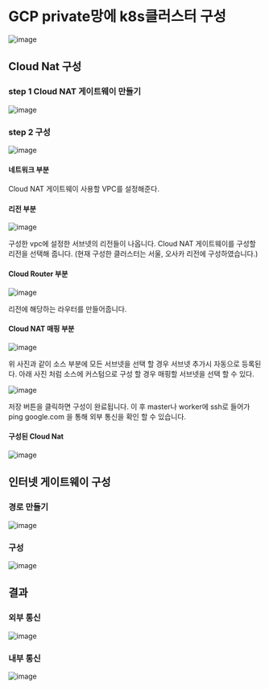# GCP private망에 k8s클러스터 구성



![image](https://user-images.githubusercontent.com/68090443/204076620-0d9f98fd-340b-4fc1-8ebd-7cb229937aeb.png)


## Cloud Nat 구성

### step 1 Cloud NAT 게이트웨이 만들기

![image](https://user-images.githubusercontent.com/68090443/204076666-5f46cfc3-5dee-4015-9fad-137e972ff98e.png)

### step 2 구성

![image](https://user-images.githubusercontent.com/68090443/204076753-3d42004c-0126-40ca-adcc-6caf4603b1f0.png)


#### 네트워크 부분

Cloud NAT 게이트웨이 사용할 VPC를 설정해준다.

#### 리전 부분

![image](https://user-images.githubusercontent.com/68090443/204076703-2d6a8545-62b1-4459-8a78-28028b8ae5e0.png)

구성한 vpc에 설정한 서브넷의 리전들이 나옵니다. Cloud NAT 게이트웨이를 구성할 리전을 선택해 줍니다. (현재 구성한 클러스터는 서울, 오사카 리전에 구성하였습니다.)

#### Cloud Router 부분

![image](https://user-images.githubusercontent.com/68090443/204076976-915f2168-c6d4-4506-8fb4-91df79ab41e5.png)

리전에 해당하는 라우터를 만들어줍니다.
#### Cloud NAT 매핑 부분

![image](https://user-images.githubusercontent.com/68090443/204077120-7fc26ef0-4f59-4540-aa20-486e947ad77a.png)

위 사진과 같이 소스 부분에 모든 서브넷을 선택 할 경우 서브넷 추가시 자동으로 등록된다. 아래 사진 처럼 소스에 커스텀으로 구성 할 경우 매핑할 서브넷을 선택 할 수 있다.

![image](https://user-images.githubusercontent.com/68090443/204077101-5dfb961c-9ae4-4bb4-bc11-15e6a29a8f4e.png)

저장 버튼을 클릭하면 구성이 완료됩니다. 이 후 master나 worker에 ssh로 들어가 ping google.com 을 통해 외부 통신을 확인 할 수 있습니다.

#### 구성된 Cloud Nat

![image](https://user-images.githubusercontent.com/68090443/204076640-ca010e90-85fb-47a7-bbdf-97130ad26c24.png)


## 인터넷 게이트웨이 구성

### 경로 만들기

![image](https://user-images.githubusercontent.com/68090443/204077298-e651b0f9-2254-4e4e-8a7b-20a0b990e045.png)

### 구성

![image](https://user-images.githubusercontent.com/68090443/204077356-9d3f10ec-52ef-4d6d-9838-f0ca62427d85.png)


## 결과

### 외부 통신

![image](https://user-images.githubusercontent.com/68090443/204077459-db91c218-e67a-4660-9d5d-7404e3dcad5f.png)

### 내부 통신

![image](https://user-images.githubusercontent.com/68090443/204077505-f14fad08-4e82-4820-a53f-01ba042a6159.png)






